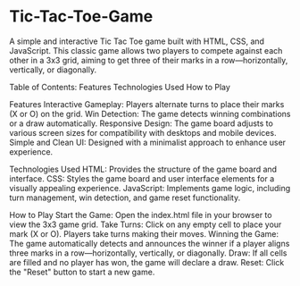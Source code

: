 # Tic-Tac-Toe-Game
A simple and interactive Tic Tac Toe game built with HTML, CSS, and JavaScript. This classic game allows two players to compete against each other in a 3x3 grid, aiming to get three of their marks in a row—horizontally, vertically, or diagonally.

Table of Contents:
Features
Technologies Used
How to Play

Features
Interactive Gameplay: Players alternate turns to place their marks (X or O) on the grid.
Win Detection: The game detects winning combinations or a draw automatically.
Responsive Design: The game board adjusts to various screen sizes for compatibility with desktops and mobile devices.
Simple and Clean UI: Designed with a minimalist approach to enhance user experience.

Technologies Used
HTML: Provides the structure of the game board and interface.
CSS: Styles the game board and user interface elements for a visually appealing experience.
JavaScript: Implements game logic, including turn management, win detection, and game reset functionality.

How to Play
Start the Game: Open the index.html file in your browser to view the 3x3 game grid.
Take Turns: Click on any empty cell to place your mark (X or O). Players take turns making their moves.
Winning the Game: The game automatically detects and announces the winner if a player aligns three marks in a row—horizontally, vertically, or diagonally.
Draw: If all cells are filled and no player has won, the game will declare a draw.
Reset: Click the "Reset" button to start a new game.


